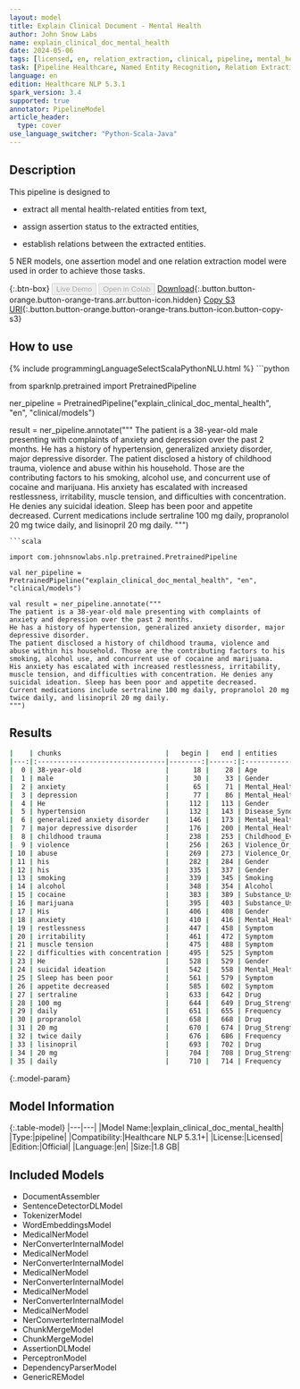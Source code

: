 ```yaml
---
layout: model
title: Explain Clinical Document - Mental Health
author: John Snow Labs
name: explain_clinical_doc_mental_health
date: 2024-05-06
tags: [licensed, en, relation_extraction, clinical, pipeline, mental_health, ner, assertion]
task: [Pipeline Healthcare, Named Entity Recognition, Relation Extraction, Assertion Status]
language: en
edition: Healthcare NLP 5.3.1
spark_version: 3.4
supported: true
annotator: PipelineModel
article_header:
  type: cover
use_language_switcher: "Python-Scala-Java"
---
```


## Description

This pipeline is designed to

- extract all mental health-related entities from text,

- assign assertion status to the extracted entities,

- establish relations between the extracted entities.

5 NER models, one assertion model and one relation extraction model were used in order to achieve those tasks.

{:.btn-box}
<button class="button button-orange" disabled>Live Demo</button>
<button class="button button-orange" disabled>Open in Colab</button>
[Download](https://s3.amazonaws.com/auxdata.johnsnowlabs.com/clinical/models/explain_clinical_doc_mental_health_en_5.3.1_3.4_1715007317314.zip){:.button.button-orange.button-orange-trans.arr.button-icon.hidden}
[Copy S3 URI](s3://auxdata.johnsnowlabs.com/clinical/models/explain_clinical_doc_mental_health_en_5.3.1_3.4_1715007317314.zip){:.button.button-orange.button-orange-trans.button-icon.button-copy-s3}

## How to use



<div class="tabs-box" markdown="1">
{% include programmingLanguageSelectScalaPythonNLU.html %}
```python

from sparknlp.pretrained import PretrainedPipeline

ner_pipeline = PretrainedPipeline("explain_clinical_doc_mental_health", "en", "clinical/models")

result = ner_pipeline.annotate("""
The patient is a 38-year-old male presenting with complaints of anxiety and depression over the past 2 months.
He has a history of hypertension, generalized anxiety disorder, major depressive disorder.
The patient disclosed a history of childhood trauma, violence and abuse within his household. Those are the contributing factors to his smoking, alcohol use, and concurrent use of cocaine and marijuana.
His anxiety has escalated with increased restlessness, irritability, muscle tension, and difficulties with concentration. He denies any suicidal ideation. Sleep has been poor and appetite decreased.
Current medications include sertraline 100 mg daily, propranolol 20 mg twice daily, and lisinopril 20 mg daily.
""")

```
```scala

import com.johnsnowlabs.nlp.pretrained.PretrainedPipeline

val ner_pipeline = PretrainedPipeline("explain_clinical_doc_mental_health", "en", "clinical/models")

val result = ner_pipeline.annotate("""
The patient is a 38-year-old male presenting with complaints of anxiety and depression over the past 2 months.
He has a history of hypertension, generalized anxiety disorder, major depressive disorder.
The patient disclosed a history of childhood trauma, violence and abuse within his household. Those are the contributing factors to his smoking, alcohol use, and concurrent use of cocaine and marijuana.
His anxiety has escalated with increased restlessness, irritability, muscle tension, and difficulties with concentration. He denies any suicidal ideation. Sleep has been poor and appetite decreased.
Current medications include sertraline 100 mg daily, propranolol 20 mg twice daily, and lisinopril 20 mg daily.
""")

```
</div>

## Results

```bash
|    | chunks                          |   begin |   end | entities                  |
|---:|:--------------------------------|--------:|------:|:--------------------------|
|  0 | 38-year-old                     |      18 |    28 | Age                       |
|  1 | male                            |      30 |    33 | Gender                    |
|  2 | anxiety                         |      65 |    71 | Mental_Health             |
|  3 | depression                      |      77 |    86 | Mental_Health             |
|  4 | He                              |     112 |   113 | Gender                    |
|  5 | hypertension                    |     132 |   143 | Disease_Syndrome_Disorder |
|  6 | generalized anxiety disorder    |     146 |   173 | Mental_Health             |
|  7 | major depressive disorder       |     176 |   200 | Mental_Health             |
|  8 | childhood trauma                |     238 |   253 | Childhood_Event           |
|  9 | violence                        |     256 |   263 | Violence_Or_Abuse         |
| 10 | abuse                           |     269 |   273 | Violence_Or_Abuse         |
| 11 | his                             |     282 |   284 | Gender                    |
| 12 | his                             |     335 |   337 | Gender                    |
| 13 | smoking                         |     339 |   345 | Smoking                   |
| 14 | alcohol                         |     348 |   354 | Alcohol                   |
| 15 | cocaine                         |     383 |   389 | Substance_Use             |
| 16 | marijuana                       |     395 |   403 | Substance_Use             |
| 17 | His                             |     406 |   408 | Gender                    |
| 18 | anxiety                         |     410 |   416 | Mental_Health             |
| 19 | restlessness                    |     447 |   458 | Symptom                   |
| 20 | irritability                    |     461 |   472 | Symptom                   |
| 21 | muscle tension                  |     475 |   488 | Symptom                   |
| 22 | difficulties with concentration |     495 |   525 | Symptom                   |
| 23 | He                              |     528 |   529 | Gender                    |
| 24 | suicidal ideation               |     542 |   558 | Mental_Health             |
| 25 | Sleep has been poor             |     561 |   579 | Symptom                   |
| 26 | appetite decreased              |     585 |   602 | Symptom                   |
| 27 | sertraline                      |     633 |   642 | Drug                      |
| 28 | 100 mg                          |     644 |   649 | Drug_Strength             |
| 29 | daily                           |     651 |   655 | Frequency                 |
| 30 | propranolol                     |     658 |   668 | Drug                      |
| 31 | 20 mg                           |     670 |   674 | Drug_Strength             |
| 32 | twice daily                     |     676 |   686 | Frequency                 |
| 33 | lisinopril                      |     693 |   702 | Drug                      |
| 34 | 20 mg                           |     704 |   708 | Drug_Strength             |
| 35 | daily                           |     710 |   714 | Frequency                 |
```

{:.model-param}
## Model Information

{:.table-model}
|---|---|
|Model Name:|explain_clinical_doc_mental_health|
|Type:|pipeline|
|Compatibility:|Healthcare NLP 5.3.1+|
|License:|Licensed|
|Edition:|Official|
|Language:|en|
|Size:|1.8 GB|

## Included Models

- DocumentAssembler
- SentenceDetectorDLModel
- TokenizerModel
- WordEmbeddingsModel
- MedicalNerModel
- NerConverterInternalModel
- MedicalNerModel
- NerConverterInternalModel
- MedicalNerModel
- NerConverterInternalModel
- MedicalNerModel
- NerConverterInternalModel
- MedicalNerModel
- NerConverterInternalModel
- ChunkMergeModel
- ChunkMergeModel
- AssertionDLModel
- PerceptronModel
- DependencyParserModel
- GenericREModel